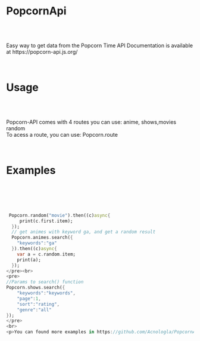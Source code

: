 <h1>PopcornApi</h1><br><br>
<p>
Easy way to get data from the Popcorn Time API
Documentation is available at https://popcorn-api.js.org/
</p><br>
<h1>Usage</h1><br><br>
<p>
Popcorn-API comes with 4 routes you can use: anime, shows,movies random<br>
To acess a route, you can use: Popcorn.route
</p><br>
<h1>Examples</h1><br><br>
<pre>

```dart
 Popcorn.random("movie").then((c)async{
     print(c.first.item);
  });
  // get animes with keyword ga, and get a random result
  Popcorn.animes.search({
    "keywords":"ga"
  }).then((c)async{
    var a = c.random.item;
    print(a);
  });
</pre><br>
<pre>
//Params to search() function
Popcorn.shows.search({
    "keywords":"keywords",
    "page":1,
    "sort":"rating",
    "genre":"all"
});
</pre>
<br>
<p>You can found more examples in https://github.com/Acnologla/PopcornAPi/tree/master/examples</p>
